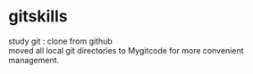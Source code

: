 # gitskills
study git : clone from github  
moved all local git directories to Mygitcode for more convenient management.
